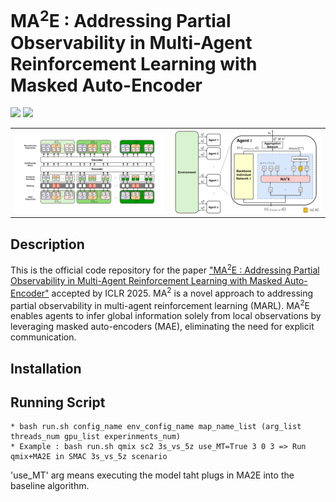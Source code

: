 # MA<sup>2</sup>E : Addressing Partial Observability in Multi-Agent Reinforcement Learning with Masked Auto-Encoder
<a href="[https://arxiv.org/abs/2405.19806](https://openreview.net/forum?id=klpdEThT8q&referrer=%5BAuthor%20Console%5D(%2Fgroup%3Fid%3DICLR.cc%2F2025%2FConference%2FAuthors%23your-submissions))"><img src="https://img.shields.io/badge/Paper-OpenReview-Green"></a>
<a href=#bibtex><img src="https://img.shields.io/badge/Paper-BibTex-yellow"></a>

<table  border="0">
  <tr>
    <td><img src="./assets/figure2.jpg" alt="" width="300"></td>
    <td><img src="./assets/figure3.jpg" alt="" width="300"></td>
  </tr>
</table>


## Description 
This is the official code repository for the paper ["MA<sup>2</sup>E : Addressing Partial Observability in Multi-Agent Reinforcement Learning with Masked Auto-Encoder"](https://openreview.net/forum?id=klpdEThT8q&referrer=%5BAuthor%20Console%5D(%2Fgroup%3Fid%3DICLR.cc%2F2025%2FConference%2FAuthors%23your-submissions)) accepted by ICLR 2025.
MA<sup>2</sup> is a novel approach to addressing partial observability in multi-agent reinforcement learning (MARL). MA<sup>2</sup>E enables agents to infer global information solely from local observations by leveraging masked auto-encoders (MAE), eliminating the need for explicit communication.

## Installation

## Running Script
```
* bash run.sh config_name env_config_name map_name_list (arg_list threads_num gpu_list experinments_num)
* Example : bash run.sh qmix sc2 3s_vs_5z use_MT=True 3 0 3 => Run qmix+MA2E in SMAC 3s_vs_5z scenario
```
'use_MT' arg means executing the model taht plugs in MA2E into the baseline algorithm. 
